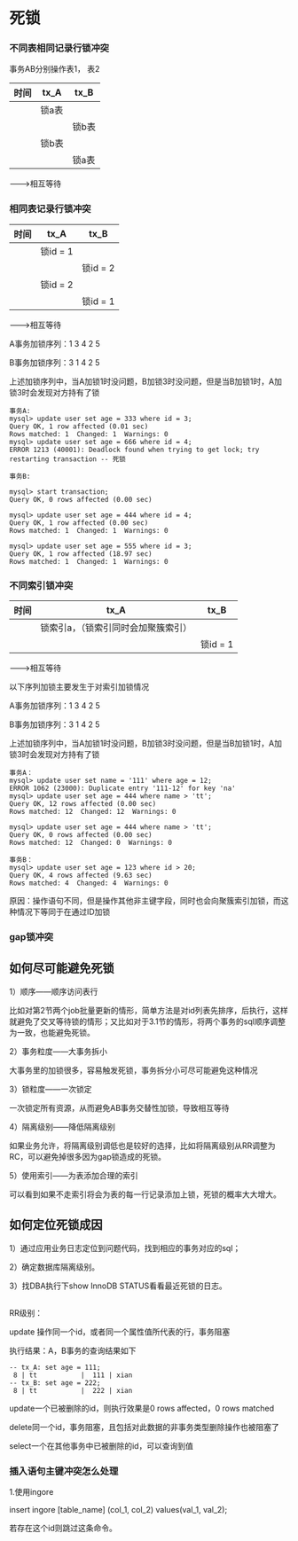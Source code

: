 # 死锁

### 不同表相同记录行锁冲突

事务AB分别操作表1， 表2

| 时间 | tx_A  | tx_B  |
| ---- | ----- | ----- |
|      | 锁a表 |       |
|      |       | 锁b表 |
|      | 锁b表 |       |
|      |       | 锁a表 |

--->相互等待



### 相同表记录行锁冲突

| 时间 | tx_A     | tx_B     |
| ---- | -------- | -------- |
|      | 锁id = 1 |          |
|      |          | 锁id = 2 |
|      | 锁id = 2 |          |
|      |          | 锁id = 1 |

--->相互等待



A事务加锁序列：1 3 4 2 5

B事务加锁序列：3 1 4 2 5

上述加锁序列中，当A加锁1时没问题，B加锁3时没问题，但是当B加锁1时，A加锁3时会发现对方持有了锁

```mysql
事务A:
mysql> update user set age = 333 where id = 3;
Query OK, 1 row affected (0.01 sec)
Rows matched: 1  Changed: 1  Warnings: 0
mysql> update user set age = 666 where id = 4;
ERROR 1213 (40001): Deadlock found when trying to get lock; try restarting transaction -- 死锁
```



```mysql
事务B:

mysql> start transaction;
Query OK, 0 rows affected (0.00 sec)

mysql> update user set age = 444 where id = 4;
Query OK, 1 row affected (0.00 sec)
Rows matched: 1  Changed: 1  Warnings: 0

mysql> update user set age = 555 where id = 3;
Query OK, 1 row affected (18.97 sec)
Rows matched: 1  Changed: 1  Warnings: 0
```

### 不同索引锁冲突

| 时间 | tx_A                                | tx_B     |
| ---- | ----------------------------------- | -------- |
|      | 锁索引a，（锁索引同时会加聚簇索引） |          |
|      |                                     | 锁id = 1 |

--->相互等待



以下序列加锁主要发生于对索引加锁情况

A事务加锁序列：1 3 4 2 5

B事务加锁序列：3 1 4 2 5	

上述加锁序列中，当A加锁1时没问题，B加锁3时没问题，但是当B加锁1时，A加锁3时会发现对方持有了锁

```mysql
事务A：
mysql> update user set name = '111' where age = 12;
ERROR 1062 (23000): Duplicate entry '111-12' for key 'na'
mysql> update user set age = 444 where name > 'tt';
Query OK, 12 rows affected (0.00 sec)
Rows matched: 12  Changed: 12  Warnings: 0

mysql> update user set age = 444 where name > 'tt';
Query OK, 0 rows affected (0.00 sec)
Rows matched: 12  Changed: 0  Warnings: 0
```

```mysql
事务B：
mysql> update user set age = 123 where id > 20;
Query OK, 4 rows affected (9.63 sec)
Rows matched: 4  Changed: 4  Warnings: 0
```

原因：操作语句不同，但是操作其他非主键字段，同时也会向聚簇索引加锁，而这种情况下等同于在通过ID加锁

### gap锁冲突



## 如何尽可能避免死锁

1）顺序——顺序访问表行

比如对第2节两个job批量更新的情形，简单方法是对id列表先排序，后执行，这样就避免了交叉等待锁的情形；又比如对于3.1节的情形，将两个事务的sql顺序调整为一致，也能避免死锁。

2）事务粒度——大事务拆小

大事务里的加锁很多，容易触发死锁，事务拆分小可尽可能避免这种情况

3）锁粒度——一次锁定

一次锁定所有资源，从而避免AB事务交替性加锁，导致相互等待

4）隔离级别——降低隔离级别

如果业务允许，将隔离级别调低也是较好的选择，比如将隔离级别从RR调整为RC，可以避免掉很多因为gap锁造成的死锁。

5）使用索引——为表添加合理的索引

可以看到如果不走索引将会为表的每一行记录添加上锁，死锁的概率大大增大。

## 如何定位死锁成因

1）通过应用业务日志定位到问题代码，找到相应的事务对应的sql；

2）确定数据库隔离级别。

3）找DBA执行下show InnoDB STATUS看看最近死锁的日志。



## ###

RR级别：

update 操作同一个id，或者同一个属性值所代表的行，事务阻塞

执行结果：A，B事务的查询结果如下

```mysql
-- tx_A: set age = 111;
 8 | tt           |  111 | xian
-- tx_B: set age = 222;
 8 | tt           |  222 | xian
```

update一个已被删除的id，则执行效果是0 rows affected，0 rows matched

delete同一个id，事务阻塞，且包括对此数据的非事务类型删除操作也被阻塞了

select一个在其他事务中已被删除的id，可以查询到值

### 插入语句主键冲突怎么处理

1.使用ingore

insert ingore [table_name] (col_1, col_2) values(val_1, val_2);

若存在这个id则跳过这条命令。

